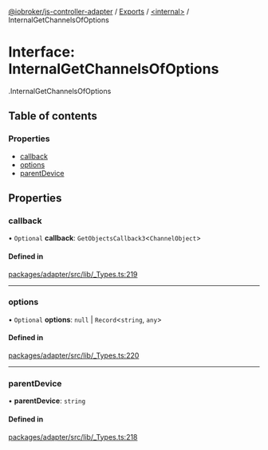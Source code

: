 [@iobroker/js-controller-adapter](../README.md) / [Exports](../modules.md) / [<internal\>](../modules/internal_.md) / InternalGetChannelsOfOptions

# Interface: InternalGetChannelsOfOptions

[<internal>](../modules/internal_.md).InternalGetChannelsOfOptions

## Table of contents

### Properties

- [callback](internal_.InternalGetChannelsOfOptions.md#callback)
- [options](internal_.InternalGetChannelsOfOptions.md#options)
- [parentDevice](internal_.InternalGetChannelsOfOptions.md#parentdevice)

## Properties

### callback

• `Optional` **callback**: `GetObjectsCallback3`<`ChannelObject`\>

#### Defined in

[packages/adapter/src/lib/_Types.ts:219](https://github.com/ioBroker/ioBroker.js-controller/blob/20e3f437/packages/adapter/src/lib/_Types.ts#L219)

___

### options

• `Optional` **options**: ``null`` \| `Record`<`string`, `any`\>

#### Defined in

[packages/adapter/src/lib/_Types.ts:220](https://github.com/ioBroker/ioBroker.js-controller/blob/20e3f437/packages/adapter/src/lib/_Types.ts#L220)

___

### parentDevice

• **parentDevice**: `string`

#### Defined in

[packages/adapter/src/lib/_Types.ts:218](https://github.com/ioBroker/ioBroker.js-controller/blob/20e3f437/packages/adapter/src/lib/_Types.ts#L218)
